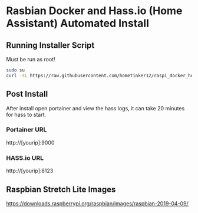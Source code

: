 # Rasbian Docker and Hass.io (Home Assistant) Automated Install


## Running Installer Script
Must be run as root!
```bash
sudo su
curl -sL https://raw.githubusercontent.com/hometinker12/raspi_docker_homeassistant/master/initialsetup_install.sh | bash -s
```

## Post Install
After install open portainer and view the hass logs, it can take 20 minutes for hass to start.
### Portainer URL
  http://[yourip]:9000
### HASS.io URL
  http://[yourip]:8123

## Raspbian Stretch Lite Images
https://downloads.raspberrypi.org/raspbian/images/raspbian-2019-04-09/
